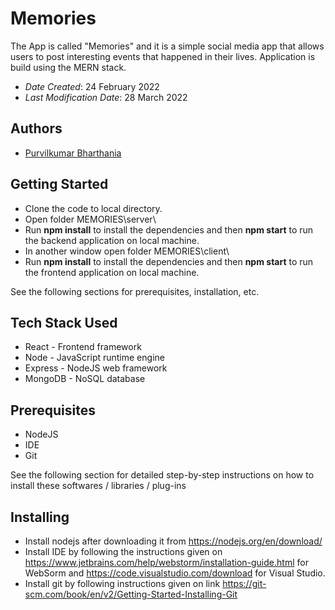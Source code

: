# Memories

The App is called "Memories" and it is a simple social media app that allows users to post interesting events that happened in their lives. Application is build using the MERN stack.

* *Date Created*: 24 February 2022
* *Last Modification Date*: 28 March 2022


## Authors

* [Purvilkumar Bharthania](purvilbharthania203@gmail.com)


## Getting Started

* Clone the code to local directory.
* Open folder MEMORIES\server\
* Run **npm install** to install the dependencies and then **npm start** to run the backend application on local machine.
* In another window open folder MEMORIES\client\
* Run **npm install** to install the dependencies and then **npm start** to run the frontend application on local machine.

See the following sections for prerequisites, installation, etc.

## Tech Stack Used

* React - Frontend framework
* Node - JavaScript runtime engine
* Express - NodeJS web framework
* MongoDB - NoSQL database

## Prerequisites

* NodeJS
* IDE
* Git

See the following section for detailed step-by-step instructions on how to install these softwares / libraries / plug-ins

## Installing

* Install nodejs after downloading it from https://nodejs.org/en/download/
* Install IDE by following the instructions given on https://www.jetbrains.com/help/webstorm/installation-guide.html for WebSorm and https://code.visualstudio.com/download for Visual Studio.
* Install git by following instructions given on link https://git-scm.com/book/en/v2/Getting-Started-Installing-Git



